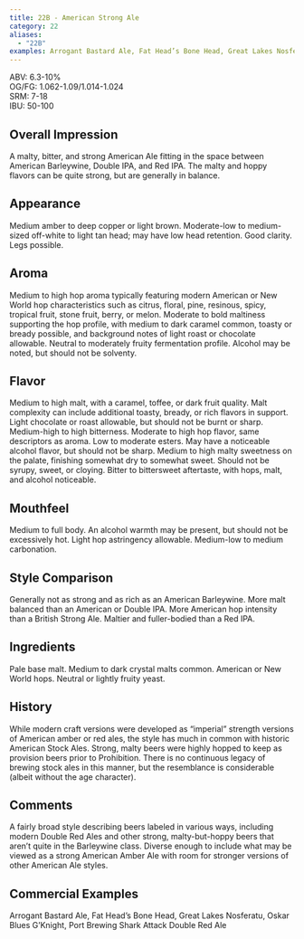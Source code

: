 ```yaml
---
title: 22B - American Strong Ale
category: 22
aliases: 
  - "22B"
examples: Arrogant Bastard Ale, Fat Head’s Bone Head, Great Lakes Nosferatu, Oskar Blues G’Knight, Port Brewing Shark Attack Double Red Ale
---
```


ABV: 6.3-10%  
OG/FG: 1.062-1.09/1.014-1.024  
SRM: 7-18  
IBU: 50-100

## Overall Impression
A malty, bitter, and strong American Ale fitting in the space between American Barleywine, Double IPA, and Red IPA. The malty and hoppy flavors can be quite strong, but are generally in balance.

## Appearance
Medium amber to deep copper or light brown. Moderate-low to medium-sized off-white to light tan head; may have low head retention. Good clarity. Legs possible.

## Aroma
Medium to high hop aroma typically featuring modern American or New World hop characteristics such as citrus, floral, pine, resinous, spicy, tropical fruit, stone fruit, berry, or melon. Moderate to bold maltiness supporting the hop profile, with medium to dark caramel common, toasty or bready possible, and background notes of light roast or chocolate allowable. Neutral to moderately fruity fermentation profile. Alcohol may be noted, but should not be solventy.

## Flavor
Medium to high malt, with a caramel, toffee, or dark fruit quality. Malt complexity can include additional toasty, bready, or rich flavors in support. Light chocolate or roast allowable, but should not be burnt or sharp. Medium-high to high bitterness. Moderate to high hop flavor, same descriptors as aroma. Low to moderate esters. May have a noticeable alcohol flavor, but should not be sharp. Medium to high malty sweetness on the palate, finishing somewhat dry to somewhat sweet. Should not be syrupy, sweet, or cloying. Bitter to bittersweet aftertaste, with hops, malt, and alcohol noticeable.

## Mouthfeel
Medium to full body. An alcohol warmth may be present, but should not be excessively hot. Light hop astringency allowable. Medium-low to medium carbonation.

## Style Comparison
Generally not as strong and as rich as an American Barleywine. More malt balanced than an American or Double IPA. More American hop intensity than a British Strong Ale. Maltier and fuller-bodied than a Red IPA.

## Ingredients
Pale base malt. Medium to dark crystal malts common. American or New World hops. Neutral or lightly fruity yeast.

## History
While modern craft versions were developed as “imperial” strength versions of American amber or red ales, the style has much in common with historic American Stock Ales. Strong, malty beers were highly hopped to keep as provision beers prior to Prohibition. There is no continuous legacy of brewing stock ales in this manner, but the resemblance is considerable (albeit without the age character).

## Comments
A fairly broad style describing beers labeled in various ways, including modern Double Red Ales and other strong, malty-but-hoppy beers that aren’t quite in the Barleywine class. Diverse enough to include what may be viewed as a strong American Amber Ale with room for stronger versions of other American Ale styles.

## Commercial Examples
Arrogant Bastard Ale, Fat Head’s Bone Head, Great Lakes Nosferatu, Oskar Blues G’Knight, Port Brewing Shark Attack Double Red Ale